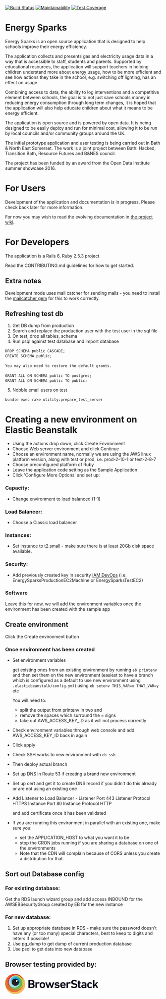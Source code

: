 [![Build Status](https://travis-ci.org/BathHacked/energy-sparks.svg?branch=master)](https://travis-ci.org/BathHacked/energy-sparks)
[![Maintainability](https://api.codeclimate.com/v1/badges/1d4f9219bfa9e5848154/maintainability)](https://codeclimate.com/github/BathHacked/energy-sparks/maintainability)
[![Test Coverage](https://api.codeclimate.com/v1/badges/1d4f9219bfa9e5848154/test_coverage)](https://codeclimate.com/github/BathHacked/energy-sparks/test_coverage)



# Energy Sparks

Energy Sparks is an open source application that is designed to help schools improve their energy efficiency.

The application collects and presents gas and electricity usage data in a way that is accessible to staff, students and parents. Supported by educational resources, the application will support teachers in helping children understand more about energy usage, how to be more efficient and see how actions they take in the school, e.g. switching off lighting, has an effect on usage.

Combining access to data, the ability to log interventions and a competitive element between schools, the goal is to not just save schools money in reducing energy consumption through long term changes, it is hoped that the application will also help educate children about what it means to be energy efficient.

The application is open source and is powered by open data. It is being designed to be easily deploy and run for minimal cost, allowing it to be run by local councils and/or community groups around the UK.

The initial prototype application and user testing is being carried out in Bath & North East Somerset. The work is a joint project between Bath: Hacked, Transition Bath, Resource Futures and B&NES council.

The project has been funded by an award from the Open Data Institute summer showcase 2016.

# For Users

Development of the application and documentation is in progress. Please check back later for more information.

For now you may wish to read the evolving documentation in [the project wiki](https://github.com/BathHacked/energy-sparks/wiki).

# For Developers

The application is a Rails 6, Ruby 2.5.3 project.

Read the CONTRIBUTING.md guidelines for how to get started.

## Extra notes

Development mode uses mail catcher for sending mails - you need to install the [mailcatcher gem](https://github.com/sj26/mailcatcher) for this to work correctly.

## Refreshing test db

1) Get DB dump from production
2) Search and replace the production user with the test user in the sql file
3) On test, drop all tables, schema
4) Run psql against test database and import database

```
DROP SCHEMA public CASCADE;
CREATE SCHEMA public;

You may also need to restore the default grants.

GRANT ALL ON SCHEMA public TO postgres;
GRANT ALL ON SCHEMA public TO public;
```
5) Nobble email users on test
```
bundle exec rake utility:prepare_test_server
```

# Creating a new environment on Elastic Beanstalk

* Using the actions drop down, click Create Environment
* Choose Web server environment and click Continue
* Choose an environment name, normally we are using the AWS linux platform version, along with test or prod, i.e. prod-2-10-1 or test-2-8-7
* Choose preconfigured platform of Ruby
* Leave the application code setting as the Sample Application
* Click 'Configure More Options' and set up:

### Capacity:

* Change environment to load balanced (1-1)

### Load Balancer:

* Choose a Classic load balancer

### Instances:

* Set instance to t2.small - make sure there is at least 20Gb disk space available.

### Security:

* Add previously created key in security [IAM DevOps](https://eu-west-2.console.aws.amazon.com/ec2/v2/home?region=eu-west-2#KeyPairs:sort=keyName) (i.e. EnergySparksProductionEC2Machine or EnergySparksTestEC2)

### Software

Leave this for now, we will add the environment variables once the environment has been created with the sample app

## Create environment

Click the Create environment button

### Once environment has been created

  * Set environment variables

    get existing ones from an existing environment by running ```eb printenv``` and then set them on the new environment (easiest to have a branch which is configured as a default to use new environment using ```.elasticbeanstalk/config.yml```) using ```eb setenv THIS_VAR=x THAT_VAR=y``` etc

    You will need to:
     * split the output from printenv in two and
     * remove the spaces which surround the = signs
     * take out AWS_ACCESS_KEY_ID as it will not process correctly

  * Check environment variables through web console and add AWS_ACCESS_KEY_ID back in again
  * Click apply

  * Check SSH works to new environment with ```eb ssh```
  * Then deploy actual branch

  * Set up DNS in Route 53 if creating a brand new environment
  * Set up cert and get it to create DNS record if you didn't do this already or are not using an existing one

  * Add Listener to Load Balancer -
      Listener Port 443
      Listener Protocol HTTPS
      Instance Port 80
      Instance Protocol HTTP

    and add certificate once it has been validated

   * If you are running this environment in parallel with an existing one, make sure you:
     * set the APPLICATION_HOST to what you want it to be
     * stop the CRON jobs running if you are sharing a database on one of the environments
     * Note that the CDN will complain because of CORS unless you create a distribution for that.

## Sort out Database config

### For existing database:

Get the RDS launch wizard group and add access INBOUND for the AWSEBSecurityGroup created by EB for the new instance

### For new database:

1) Set up appropriate database in RDS - make sure the password doesn't have any (or too many) special characters, best to keep to digits and letters if possible!
2) Use pg_dump to get dump of current production database
3) Use psql to get data into new database

## Browser testing provided by:

[![Browserstack](https://raw.githubusercontent.com/BathHacked/energy-sparks/master/markdown_pages/browserstack-logo.png)](https://www.browserstack.com/)
